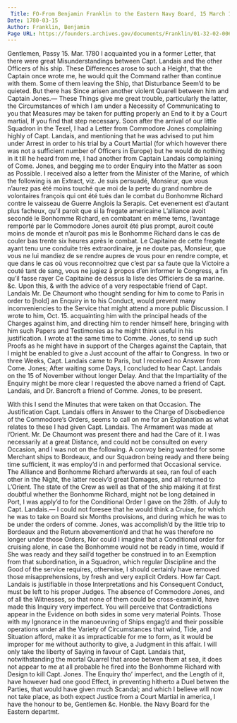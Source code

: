 ```yaml
---
 Title: FO-From Benjamin Franklin to the Eastern Navy Board, 15 March 1780
Date: 1780-03-15
Author: Franklin, Benjamin
Page URL: https://founders.archives.gov/documents/Franklin/01-32-02-0060
---
```


Gentlemen,
Passy 15. Mar. 1780
I acquainted you in a former Letter, that there were great Misunderstandings between Capt. Landais and the other Officers of his ship. These Differences arose to such a Height, that the Captain once wrote me, he would quit the Command rather than continue with them. Some of them leaving the Ship, that Disturbance Seem’d to be quieted. But there has Since arisen another violent Quarell between him and Captain Jones.— These Things give me great trouble, particularly the latter, the Circumstances of which I am under a Necessity of Communicating to you that Measures may be taken for putting properly an End to it by a Court martial, If you find that step necessary.
Soon after the arrival of our little Squadron in the Texel, I had a Letter from Commodore Jones complaining highly of Capt. Landais, and mentioning that he was advised to put him under Arrest in order to his trial by a Court Martial (for which however there was not a sufficient number of Officers in Europe) but he would do nothing in it till he heard from me, I had another from Captain Landais complaining of Come. Jones, and begging me to order Enquiry into the Matter as soon as Possible. I received also a letter from the Minister of the Marine, of which the following is an Extract, viz.
Je suis persuadé, Monsieur, que vous n’aurez pas été moins touché que moi de la perte du grand nombre de volontaires françois qui ont été tués dan le combat du Bonhomme Richard contre le vaisseau de Guerre Anglois la Serapis. Cet evenement est d’autant plus facheux, qu’il paroit que si la fregate americaine L’alliance avoit secondé le Bonhomme Richard, en combatant en même tems, l’avantage remporté par le Commodore Jones auroit été plus prompt, auroit couté moins de monde et n’auroit pas mis le Bonhomme Richard dans le cas de couler bas trente six heures après le combat. Le Capitaine de cette fregate ayant tenu une conduite très extraordinaire, je ne doute pas, Monsieur, que vous ne lui mandiez de se rendre aupres de vous pour en rendre compte, et que dans le cas où vous reconnoitrez que c’est par sa faute que la Victoire a couté tant de sang, vous ne jugiez à propos d’en informer le Congress, a fin qu’il fasse rayer Ce Capitaine de dessus la liste des Officiers de sa marine. &c.
Upon this, & with the advice of a very respectable friend of Capt. Landais Mr. De Chaumont who thought sending for him to come to Paris in order to [hold] an Enquiry in to his Conduct, would prevent many inconveniencies to the Service that might attend a more public Discussion. I wrote to him, Oct. 15. acquainting him with the principal heads of the Charges against him, and directing him to render himself here, bringing with him such Papers and Testimonies as he might think useful in his justification. I wrote at the same time to Comme. Jones, to send up such Proofs as he might have in support of the Charges against the Captain, that I might be enabled to give a Just account of the affair to Congress. In two or three Weeks, Capt. Landais came to Paris, but I received no Answer from Come. Jones; After waiting some Days, I concluded to hear Capt. Landais on the 15 of November without longer Delay. And that the Impartiality of the Enquiry might be more clear I requested the above named a friend of Capt. Landais, and Dr. Bancroft a friend of Comme. Jones, to be present.

With this I send the Minutes that were taken on that Occasion.
The Justification Capt. Landais offers in Answer to the Charge of Disobedience of the Commodore’s Orders, seems to call on me for an Explanation as what relates to these I had given Capt. Landais. The Armament was made at l’Orient. Mr. De Chaumont was present there and had the Care of it. I was necessarily at a great Distance, and could not be consulted on every Occasion, and I was not on the following. A convoy being wanted for some Merchant ships to Bordeaux, and our Squadron being ready and there being time sufficient, it was employ’d in and performed that Occasional service. The Alliance and Bonhomme Richard afterwards at sea, ran foul of each other in the Night, the latter receiv’d great Damages, and all returned to L’Orient. The state of the Crew as well as that of the ship making it at first doubtful whether the Bonhomme Richard, might not be long detained in Port, I was apply’d to for the Conditional Order I gave on the 28th. of July to Capt. Landais.— I could not foresee that he would think a Cruise, for which he was to take on Board six Months provisions, and during which he was to be under the orders of comme. Jones, was accomplish’d by the little trip to Bordeaux and the Return abovemention’d and that he was therefore no longer under those Orders, Nor could I imagine that a Conditional order for cruising alone, in case the Bonhomme would not be ready in time, would if She was ready and they sail’d together be construed in to an Exemption from that subordination, in a Squadron, which regular Discipline and the Good of the service requires, otherwise, I should certainly have removed those misapprehensions, by fresh and very explicit Orders. How far Capt. Landais is justifiable in those Interpretations and his Consequent Conduct, must be left to his proper Judges.
The absence of Commodore Jones, and of all the Witnesses, so that none of them could be cross-examin’d, have made this Inquiry very imperfect. You will perceive that Contradictions appear in the Evidence on both sides in some very material Points. Those with my Ignorance in the manoeuvring of Ships engag’d and their possible operations under all the Variety of Circumstances that wind, Tide, and Situation afford, make it as impracticable for me to form, as it would be improper for me without authority to give, a Judgment in this affair. I will only take the liberty of Saying in favour of Capt. Landais that, notwithstanding the mortal Quarrel that arose betwen them at sea, it does not appear to me at all probable he fired into the Bonhomme Richard with Design to kill Capt. Jones. The Enquiry tho’ imperfect, and the Length of it, have however had one good Effect, in preventing hitherto a Duel betwen the Parties, that would have given much Scandal; and which I believe will now not take place, as both expect Justice from a Court Martial in america, I have the honour to be, Gentlemen &c.
Honble. the Navy Board for the Eastern departmt.

